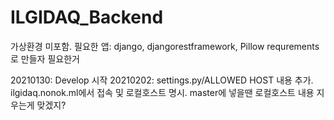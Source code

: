 # ILGIDAQ_Backend

가상환경 미포함.
필요한 앱: django, djangorestframework, Pillow
requrements로 만들자 필요한거

20210130: Develop 시작
20210202: settings.py/ALLOWED HOST 내용 추가. ilgidaq.nonok.ml에서 접속 및 로컬호스트 명시. 
            master에 넣을땐 로컬호스트 내용 지우는게 맞겠지?